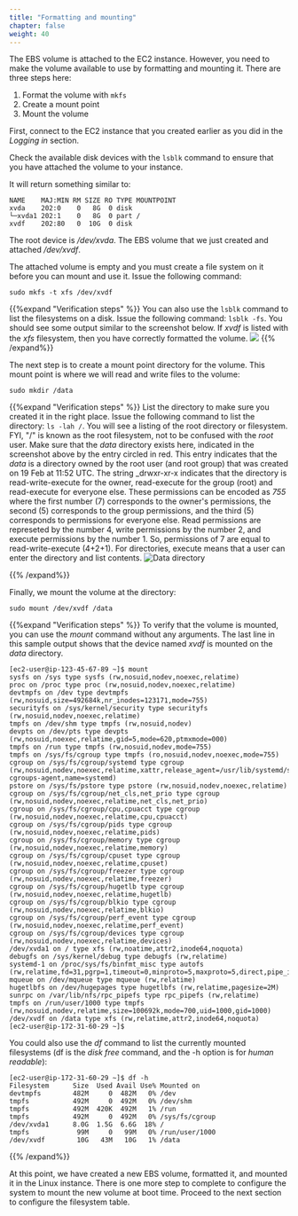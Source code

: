 ```yaml
---
title: "Formatting and mounting"
chapter: false
weight: 40
---
```


The EBS volume is attached to the EC2 instance. However, you need to make the volume available to use by formatting and mounting it. There
are three steps here:

1. Format the volume with <code>mkfs</code>
2. Create a mount point
3. Mount the volume


First, connect to the EC2 instance that you created earlier as you did in the _Logging in_ section.

Check the available disk devices with the <code>lsblk</code> command to ensure that you have attached the volume to your instance.

It will return something similar to:

```
NAME    MAJ:MIN RM SIZE RO TYPE MOUNTPOINT
xvda    202:0    0   8G  0 disk 
└─xvda1 202:1    0   8G  0 part /
xvdf    202:80   0  10G  0 disk 
```

The root device is _/dev/xvda_. The EBS volume that we just created and attached 
 _/dev/xvdf_. 

The attached volume is empty and you must create a file system on it before you can mount and use it. Issue the following command:

```commandline
sudo mkfs -t xfs /dev/xvdf
```

{{%expand "Verification steps" %}}
You can also use the <code>lsblk</code> command to list the filesystems on a disk. Issue the following command: <code>lsblk -fs</code>. You 
should see some output similar to the screenshot below. If *xvdf* is listed with the *xfs* filesystem, then you have correctly formatted the volume.
![](/images/verify_fs.png)
{{% /expand%}}



The next step is to create a mount point directory for the volume. This mount 
point is where we will read and write files to the volume:

```commandline
sudo mkdir /data
```

{{%expand "Verification steps" %}}
List the directory to make sure you created it in the right place. Issue the following command to list the directory: <code>ls -lah /</code>.
You will see a listing of the root directory or filesystem. FYI, "/" is known as the root filesystem, not to be confused with the *root* user.
Make sure that the *data* directory exists here, indicated in the screenshot above by the entry circled in red. This entry indicates that the
*data* is a directory owned by the root user (and root group) that was created on 19 Feb at 11:52 UTC. The string _drwxr-xr-x indicates that 
the directory is read-write-execute for the owner, read-execute for the group (root) and read-execute for everyone else. These permissions
can be encoded as _755_ where the first number (7) corresponds to the owner's permissions, the second (5) corresponds to the group permissions, and the third (5)
corresponds to permissions for everyone else. Read permissions are represeted by the number 4, write permissions by the number 2, and execute permissions 
by the number 1. So, permissions of 7 are equal to read-write-execute (4+2+1). For directories, execute means that a user can enter the directory 
and list contents.
![Data directory](/images/data_directory.png)

{{% /expand%}}


Finally, we mount the volume at the directory:
```commandline
sudo mount /dev/xvdf /data
```

{{%expand "Verification steps" %}}
To verify that the volume is mounted, you can use the _mount_ command
without any arguments. The last line in this sample output shows that the device
named _xvdf_ is mounted on the _data_ directory. 

```commandline
[ec2-user@ip-123-45-67-89 ~]$ mount
sysfs on /sys type sysfs (rw,nosuid,nodev,noexec,relatime)
proc on /proc type proc (rw,nosuid,nodev,noexec,relatime)
devtmpfs on /dev type devtmpfs (rw,nosuid,size=492684k,nr_inodes=123171,mode=755)
securityfs on /sys/kernel/security type securityfs (rw,nosuid,nodev,noexec,relatime)
tmpfs on /dev/shm type tmpfs (rw,nosuid,nodev)
devpts on /dev/pts type devpts (rw,nosuid,noexec,relatime,gid=5,mode=620,ptmxmode=000)
tmpfs on /run type tmpfs (rw,nosuid,nodev,mode=755)
tmpfs on /sys/fs/cgroup type tmpfs (ro,nosuid,nodev,noexec,mode=755)
cgroup on /sys/fs/cgroup/systemd type cgroup (rw,nosuid,nodev,noexec,relatime,xattr,release_agent=/usr/lib/systemd/systemd-cgroups-agent,name=systemd)
pstore on /sys/fs/pstore type pstore (rw,nosuid,nodev,noexec,relatime)
cgroup on /sys/fs/cgroup/net_cls,net_prio type cgroup (rw,nosuid,nodev,noexec,relatime,net_cls,net_prio)
cgroup on /sys/fs/cgroup/cpu,cpuacct type cgroup (rw,nosuid,nodev,noexec,relatime,cpu,cpuacct)
cgroup on /sys/fs/cgroup/pids type cgroup (rw,nosuid,nodev,noexec,relatime,pids)
cgroup on /sys/fs/cgroup/memory type cgroup (rw,nosuid,nodev,noexec,relatime,memory)
cgroup on /sys/fs/cgroup/cpuset type cgroup (rw,nosuid,nodev,noexec,relatime,cpuset)
cgroup on /sys/fs/cgroup/freezer type cgroup (rw,nosuid,nodev,noexec,relatime,freezer)
cgroup on /sys/fs/cgroup/hugetlb type cgroup (rw,nosuid,nodev,noexec,relatime,hugetlb)
cgroup on /sys/fs/cgroup/blkio type cgroup (rw,nosuid,nodev,noexec,relatime,blkio)
cgroup on /sys/fs/cgroup/perf_event type cgroup (rw,nosuid,nodev,noexec,relatime,perf_event)
cgroup on /sys/fs/cgroup/devices type cgroup (rw,nosuid,nodev,noexec,relatime,devices)
/dev/xvda1 on / type xfs (rw,noatime,attr2,inode64,noquota)
debugfs on /sys/kernel/debug type debugfs (rw,relatime)
systemd-1 on /proc/sys/fs/binfmt_misc type autofs (rw,relatime,fd=31,pgrp=1,timeout=0,minproto=5,maxproto=5,direct,pipe_ino=12416)
mqueue on /dev/mqueue type mqueue (rw,relatime)
hugetlbfs on /dev/hugepages type hugetlbfs (rw,relatime,pagesize=2M)
sunrpc on /var/lib/nfs/rpc_pipefs type rpc_pipefs (rw,relatime)
tmpfs on /run/user/1000 type tmpfs (rw,nosuid,nodev,relatime,size=100692k,mode=700,uid=1000,gid=1000)
/dev/xvdf on /data type xfs (rw,relatime,attr2,inode64,noquota)
[ec2-user@ip-172-31-60-29 ~]$ 
```

You could also use the _df_ command to list the currently mounted filesystems (df is the _disk free_ command, and the -h option is for _human readable_):

```commandline
[ec2-user@ip-172-31-60-29 ~]$ df -h
Filesystem      Size  Used Avail Use% Mounted on
devtmpfs        482M     0  482M   0% /dev
tmpfs           492M     0  492M   0% /dev/shm
tmpfs           492M  420K  492M   1% /run
tmpfs           492M     0  492M   0% /sys/fs/cgroup
/dev/xvda1      8.0G  1.5G  6.6G  18% /
tmpfs            99M     0   99M   0% /run/user/1000
/dev/xvdf        10G   43M   10G   1% /data
```


{{% /expand%}}



At this point, we have created a new EBS volume, formatted it, and mounted it in the Linux instance.
There is one more step to complete to configure the system to mount the new volume at boot time. Proceed to 
the next section to configure the filesystem table.